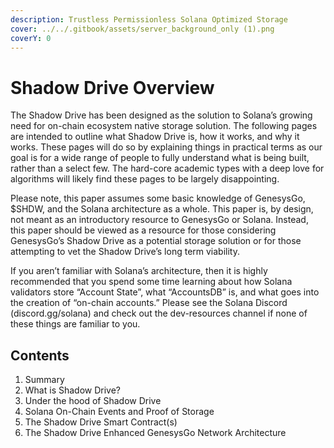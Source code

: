 ```yaml
---
description: Trustless Permissionless Solana Optimized Storage
cover: ../../.gitbook/assets/server_background_only (1).png
coverY: 0
---
```


# Shadow Drive Overview

The Shadow Drive has been designed as the solution to Solana’s growing need for on-chain ecosystem native storage solution. The following pages are intended to outline what Shadow Drive is, how it works, and why it works. These pages will do so by explaining things in practical terms as our goal is for a wide range of people to fully understand what is being built, rather than a select few. The hard-core academic types with a deep love for algorithms will likely find these pages to be largely disappointing.

Please note, this paper assumes some basic knowledge of GenesysGo, $SHDW, and the Solana architecture as a whole. This paper is, by design, not meant as an introductory resource to GenesysGo or Solana. Instead, this paper should be viewed as a resource for those considering GenesysGo’s Shadow Drive as a potential storage solution or for those attempting to vet the Shadow Drive’s long term viability.

If you aren’t familiar with Solana’s architecture, then it is highly recommended that you spend some time learning about how Solana validators store “Account State”, what “AccountsDB” is, and what goes into the creation of “on-chain accounts.” Please see the Solana Discord (discord.gg/solana) and check out the dev-resources channel if none of these things are familiar to you.

## Contents <a href="#8ee5" id="8ee5"></a>

1. Summary
2. What is Shadow Drive?
3. Under the hood of Shadow Drive
4. Solana On-Chain Events and Proof of Storage
5. The Shadow Drive Smart Contract(s)
6. The Shadow Drive Enhanced GenesysGo Network Architecture
